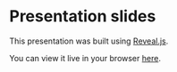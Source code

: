# Presentation slides

This presentation was built using [Reveal.js](https://github.com/hakimel/reveal.js/).

You can view it live in your browser [here]().
